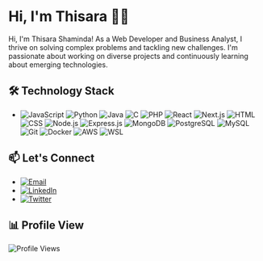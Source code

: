 # Hi, I'm Thisara 🙋‍♂️
Hi, I'm Thisara Shaminda! As a Web Developer and Business Analyst, I thrive on solving complex problems and tackling new challenges. I'm passionate about working on diverse projects and continuously learning about emerging technologies.

## 🛠️ Technology Stack
- ![JavaScript](https://img.shields.io/badge/-JavaScript-F7DF1C?logo=javascript&logoColor=black) ![Python](https://img.shields.io/badge/-Python-306998?logo=python&logoColor=white) ![Java](https://img.shields.io/badge/-Java-E34F26?logo=java&logoColor=white) ![C](https://img.shields.io/badge/-C-A8B9CC?logo=c&logoColor=black) ![PHP](https://img.shields.io/badge/-PHP-787CB5?logo=php&logoColor=white) ![React](https://img.shields.io/badge/-React-61DAFB?logo=react&logoColor=black) ![Next.js](https://img.shields.io/badge/-Next.js-000000?logo=nextdotjs&logoColor=white) ![HTML](https://img.shields.io/badge/-HTML-E34F26?logo=html5&logoColor=white) ![CSS](https://img.shields.io/badge/-CSS-1572B6?logo=css3&logoColor=white) ![Node.js](https://img.shields.io/badge/-Node.js-8CC84B?logo=nodedotjs&logoColor=white) ![Express.js](https://img.shields.io/badge/-Express.js-000000?logo=express&logoColor=white) ![MongoDB](https://img.shields.io/badge/-MongoDB-47A248?logo=mongodb&logoColor=white) ![PostgreSQL](https://img.shields.io/badge/-PostgreSQL-336791?logo=postgresql&logoColor=white) ![MySQL](https://img.shields.io/badge/-MySQL-00758F?logo=mysql&logoColor=white) ![Git](https://img.shields.io/badge/-Git-F05032?logo=git&logoColor=white) ![Docker](https://img.shields.io/badge/-Docker-2496ED?logo=docker&logoColor=white) ![AWS](https://img.shields.io/badge/-AWS-232F3E?logo=amazonaws&logoColor=white) ![WSL](https://img.shields.io/badge/-WSL-00A1F1?logo=microsoft&logoColor=white)

## 📫 Let's Connect
- [![Email](https://img.shields.io/badge/-Email-black?logo=mail&logoColor=white)](mailto:thisarashaminda197@gmail.com)
- [![LinkedIn](https://img.shields.io/badge/-LinkedIn-blue?logo=linkedin&logoColor=white)](www.linkedin.com/in/thisara-shaminda-323868280)
- [![Twitter](https://img.shields.io/badge/-Twitter-blue?logo=twitter&logoColor=white)](https://twitter.com/YourTwitterHandle)

## 📊 Profile View
![Profile Views](https://komarev.com/ghpvc/?username=ThisaraS97)
